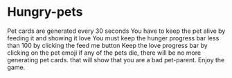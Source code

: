 # Hungry-pets
Pet cards are generated every 30 seconds
You have to keep the pet alive by feeding it and showing it love
You must keep the hunger progress bar less than 100 by clicking the feed me button
Keep the love progress bar by clicking on the pet emoji
if any of the pets die, there will be no more generating pet cards. that will show that you are a bad pet-parent.
                           Enjoy the game.
